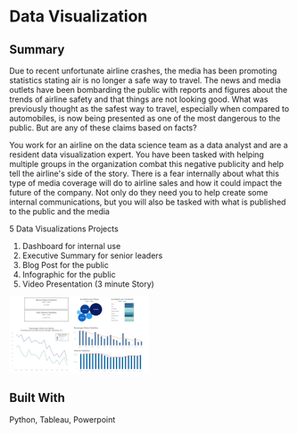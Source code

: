 # Data Visualization

## Summary
Due to recent unfortunate airline crashes, the media has been promoting statistics stating air is no longer a safe way to travel. The news and media outlets have been bombarding the public with reports and figures about the trends of airline safety and that things are not looking good. What was previously thought as the safest way to travel, especially when compared to automobiles, is now being presented as one of the most dangerous to the public. But are any of these claims based on facts?

You work for an airline on the data science team as a data analyst and are a resident data visualization expert. You have been tasked with helping multiple groups in the organization combat this negative publicity and help tell the airline's side of the story. There is a fear internally about what this type of media coverage will do to airline sales and how it could impact the future of the company. Not only do they need you to help create some internal communications, but you will also be tasked with what is published to the public and the media

5 Data Visualizations Projects
1. Dashboard for internal use
2. Executive Summary for senior leaders
3. Blog Post for the public
4. Infographic for the public
5. Video Presentation (3 minute Story)

![Data Visualization](./data/readme/data_visualization.png)

## Built With
Python, Tableau, Powerpoint